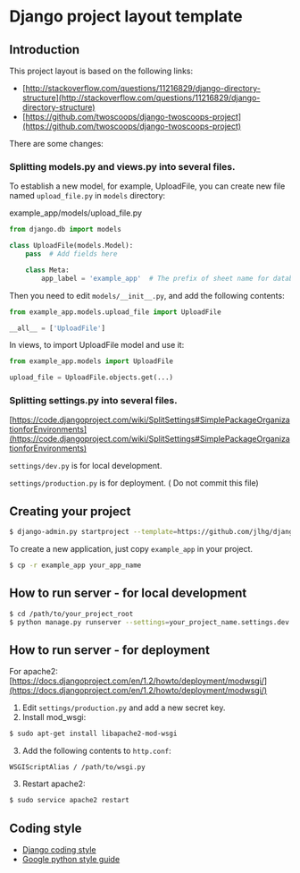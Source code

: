 # Django project layout template

## Introduction

This project layout is based on the following links:

* [http://stackoverflow.com/questions/11216829/django-directory-structure](http://stackoverflow.com/questions/11216829/django-directory-structure)
* [https://github.com/twoscoops/django-twoscoops-project](https://github.com/twoscoops/django-twoscoops-project)

There are some changes:

### Splitting models.py and views.py into several files.

To establish a new model, for example, UploadFile, you can create new file named
`upload_file.py` in `models` directory:

example_app/models/upload_file.py

```python
from django.db import models

class UploadFile(models.Model):
    pass  # Add fields here

    class Meta:
        app_label = 'example_app'  # The prefix of sheet name for database
```

Then you need to edit `models/__init__.py`, and add the following contents:

```python
from example_app.models.upload_file import UploadFile

__all__ = ['UploadFile']
```

In views, to import UploadFile model and use it:

```python
from example_app.models import UploadFile

upload_file = UploadFile.objects.get(...)
```

### Splitting settings.py into several files.

[https://code.djangoproject.com/wiki/SplitSettings#SimplePackageOrganizationforEnvironments](https://code.djangoproject.com/wiki/SplitSettings#SimplePackageOrganizationforEnvironments)

`settings/dev.py` is for local development.

`settings/production.py` is for deployment. ( Do not commit this file)

## Creating your project

```bash
$ django-admin.py startproject --template=https://github.com/jlhg/django-layout-template/zipball/master project_name
```

To create a new application, just copy `example_app` in your project.

```bash
$ cp -r example_app your_app_name
```

## How to run server - for local development

```bash
$ cd /path/to/your_project_root
$ python manage.py runserver --settings=your_project_name.settings.dev
```

## How to run server - for deployment

For apache2: [https://docs.djangoproject.com/en/1.2/howto/deployment/modwsgi/](https://docs.djangoproject.com/en/1.2/howto/deployment/modwsgi/)

1. Edit `settings/production.py` and add a new secret key.
2. Install mod_wsgi:

```bash
$ sudo apt-get install libapache2-mod-wsgi
```

3. Add the following contents to `http.conf`:

```
WSGIScriptAlias / /path/to/wsgi.py
```

3. Restart apache2:

```bash
$ sudo service apache2 restart
```

## Coding style

* [Django coding style](https://docs.djangoproject.com/en/dev/internals/contributing/writing-code/coding-style/)
* [Google python style guide](http://google-styleguide.googlecode.com/svn/trunk/pyguide.html)
